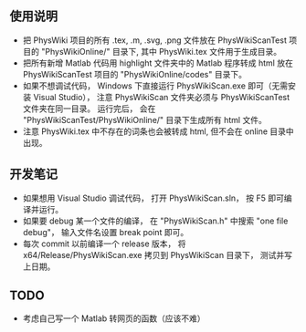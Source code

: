 ## 使用说明
* 把 PhysWiki 项目的所有 .tex, .m, .svg, .png 文件放在 PhysWikiScanTest 项目的 "PhysWikiOnline/" 目录下, 其中 PhysWiki.tex 文件用于生成目录。
* 把所有新增 Matlab 代码用 highlight 文件夹中的 Matlab 程序转成 html 放在 PhysWikiScanTest 项目的 "PhysWikiOnline/codes" 目录下。
* 如果不想调试代码， Windows 下直接运行 PhysWikiScan.exe 即可（无需安装 Visual Studio）， 注意 PhysWikiScan 文件夹必须与 PhysWikiScanTest 文件夹在同一目录。 运行完后， 会在 "PhysWikiScanTest/PhysWikiOnline/" 目录下生成所有 html 文件。
* 注意 PhysWiki.tex 中不存在的词条也会被转成 html, 但不会在 online 目录中出现。

## 开发笔记
* 如果想用 Visual Studio 调试代码， 打开 PhysWikiScan.sln， 按 F5 即可编译并运行。
* 如果要 debug 某一个文件的编译， 在 "PhysWikiScan.h" 中搜索 "one file debug"， 输入文件名设置 break point 即可。
* 每次 commit 以前编译一个 release 版本， 将 x64/Release/PhysWikiScan.exe 拷贝到 PhysWikiScan 目录下， 测试并写上日期。

## TODO
* 考虑自己写一个 Matlab 转网页的函数（应该不难）
